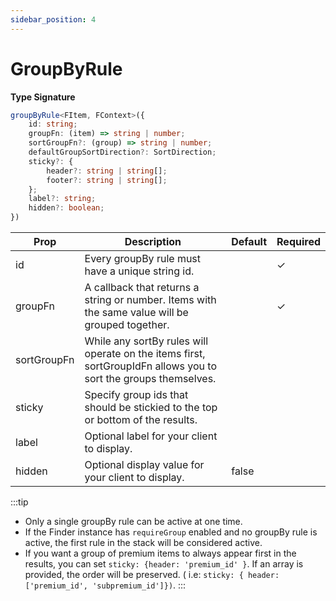 ```yaml
---
sidebar_position: 4
---
```


# GroupByRule

**Type Signature**

```ts
groupByRule<FItem, FContext>({
    id: string;
    groupFn: (item) => string | number;
    sortGroupFn?: (group) => string | number;
    defaultGroupSortDirection?: SortDirection;
    sticky?: {
        header?: string | string[];
        footer?: string | string[];
    };
    label?: string;
    hidden?: boolean;
})
```

| Prop        | Description                                                                                                     | Default | Required |
| ----------- | --------------------------------------------------------------------------------------------------------------- | ------- | -------- |
| id          | Every groupBy rule must have a unique string id.                                                                |         | ✓        |
| groupFn     | A callback that returns a string or number. Items with the same value will be grouped together.                 |         | ✓        |
| sortGroupFn | While any sortBy rules will operate on the items first, sortGroupIdFn allows you to sort the groups themselves. |         |          |
| sticky      | Specify group ids that should be stickied to the top or bottom of the results.                                  |         |          |
| label       | Optional label for your client to display.                                                                      |         |          |
| hidden      | Optional display value for your client to display.                                                              | false   |          |

:::tip

- Only a single groupBy rule can be active at one time.
- If the Finder instance has `requireGroup` enabled and no groupBy rule is active, the first rule in the stack will be considered active.
- If you want a group of premium items to always appear first in the results, you can set `sticky: {header: 'premium_id' }`. If an array is provided, the order will be preserved. ( i.e: `sticky: { header: ['premium_id', 'subpremium_id']})`.
  :::
